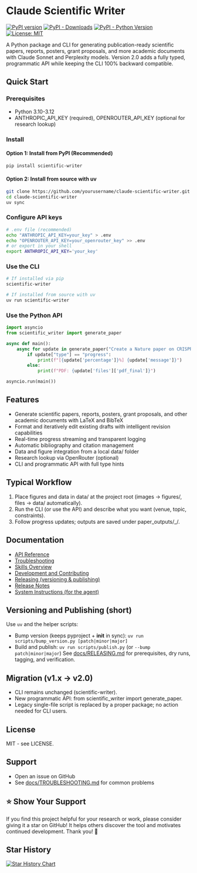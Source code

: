 # Claude Scientific Writer

[![PyPI version](https://badge.fury.io/py/scientific-writer.svg)](https://badge.fury.io/py/scientific-writer)
[![PyPI - Downloads](https://img.shields.io/pypi/dm/scientific-writer)](https://pypi.org/project/scientific-writer/)
[![PyPI - Python Version](https://img.shields.io/pypi/pyversions/scientific-writer)](https://pypi.org/project/scientific-writer/)
[![License: MIT](https://img.shields.io/badge/License-MIT-yellow.svg)](https://opensource.org/licenses/MIT)

A Python package and CLI for generating publication-ready scientific papers, reports, posters, grant proposals, and more academic documents with Claude Sonnet and Perplexity models. Version 2.0 adds a fully typed, programmatic API while keeping the CLI 100% backward compatible.

## Quick Start

### Prerequisites
- Python 3.10-3.12
- ANTHROPIC_API_KEY (required), OPENROUTER_API_KEY (optional for research lookup)

### Install

#### Option 1: Install from PyPI (Recommended)
```bash
pip install scientific-writer
```

#### Option 2: Install from source with uv
```bash
git clone https://github.com/yourusername/claude-scientific-writer.git
cd claude-scientific-writer
uv sync
```

### Configure API keys
```bash
# .env file (recommended)
echo "ANTHROPIC_API_KEY=your_key" > .env
echo "OPENROUTER_API_KEY=your_openrouter_key" >> .env
# or export in your shell
export ANTHROPIC_API_KEY='your_key'
```

### Use the CLI
```bash
# If installed via pip
scientific-writer

# If installed from source with uv
uv run scientific-writer
```

### Use the Python API
```python
import asyncio
from scientific_writer import generate_paper

async def main():
    async for update in generate_paper("Create a Nature paper on CRISPR gene editing"):
        if update["type"] == "progress":
            print(f"[{update['percentage']}%] {update['message']}")
        else:
            print(f"PDF: {update['files']['pdf_final']}")

asyncio.run(main())
```

## Features
- Generate scientific papers, reports, posters, grant proposals, and other academic documents with LaTeX and BibTeX
- Format and iteratively edit existing drafts with intelligent revision capabilities
- Real-time progress streaming and transparent logging
- Automatic bibliography and citation management
- Data and figure integration from a local data/ folder
- Research lookup via OpenRouter (optional)
- CLI and programmatic API with full type hints

## Typical Workflow
1. Place figures and data in data/ at the project root (images -> figures/, files -> data/ automatically).
2. Run the CLI (or use the API) and describe what you want (venue, topic, constraints).
3. Follow progress updates; outputs are saved under paper_outputs/<timestamp>_<topic>/.

## Documentation
- [API Reference](docs/API.md)
- [Troubleshooting](docs/TROUBLESHOOTING.md)
- [Skills Overview](docs/SKILLS.md)
- [Development and Contributing](docs/DEVELOPMENT.md)
- [Releasing (versioning & publishing)](docs/RELEASING.md)
- [Release Notes](CHANGELOG.md)
- [System Instructions (for the agent)](CLAUDE.md)

## Versioning and Publishing (short)
Use `uv` and the helper scripts:
- Bump version (keeps pyproject + __init__ in sync): `uv run scripts/bump_version.py [patch|minor|major]`
- Build and publish: `uv run scripts/publish.py` (or `--bump patch|minor|major`)
See [docs/RELEASING.md](docs/RELEASING.md) for prerequisites, dry runs, tagging, and verification.

## Migration (v1.x -> v2.0)
- CLI remains unchanged (scientific-writer).
- New programmatic API: from scientific_writer import generate_paper.
- Legacy single-file script is replaced by a proper package; no action needed for CLI users.

## License
MIT - see LICENSE.

## Support
- Open an issue on GitHub
- See [docs/TROUBLESHOOTING.md](docs/TROUBLESHOOTING.md) for common problems

## ⭐ Show Your Support

If you find this project helpful for your research or work, please consider giving it a star on GitHub! It helps others discover the tool and motivates continued development. Thank you! 🙏

## Star History

[![Star History Chart](https://api.star-history.com/svg?repos=K-Dense-AI/claude-scientific-writer&type=date&legend=top-left)](https://www.star-history.com/#K-Dense-AI/claude-scientific-writer&type=date&legend=top-left)